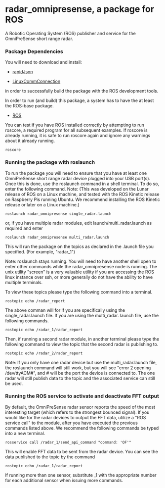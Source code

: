 # radar_omnipresense, a package for ROS
A Robotic Operating System (ROS) publisher and service for the OmniPreSense short range radar.
 
### Package Dependencies
 You will need to download and install:
* [rapidJson]( https://github.com/Tencent/rapidjson)
 	
* [LinuxCommConnection](https://github.com/RyanLoringCooper/LinuxCommConnection)

in order to successfully build the package with the ROS development tools.

In order to run (and build) this package, a system has to have the at least the ROS-base package.
* [ROS]( http://www.ros.org/install/ )

You can test if you have ROS installed correctly by attempting to run roscore, a required program for all subsequent examples.  If roscore is already running, it is safe to run roscore again and ignore any warnings about it already running. 
```
roscore
```

### Running the package with roslaunch
To run the package you will need to ensure that you have at least one OmniPreSense short range radar device plugged into your USB port(s).  Once this is done, use the roslaunch command in a shell terminal.  To do so, enter the following command. Note:  (This was developed on the Lunar release of ROS on a Linux machine, and tested with the ROS Kinetic release on Raspberry Pis running Ubuntu.  We recommend installing the ROS Kinetic release or later on a Linux machine.) 
```
roslaunch radar_omnipresense single_radar.launch
```	
or, if you have multiple radar modules, edit launch/multi_radar.launch as required and enter
```
roslaunch radar_omnipresense multi_radar.launch
```

This will run the package on the topics as declared in the .launch file you specified.  (For example, "radar_1")

Note: roslaunch stays running.  You will need to have another shell open to enter other commands while the radar_omnipresense node is running.  The unix utility "screen" is a very valuable utility if you are accessing the ROS linux instance over ssh, or more generally do not have the ability to have multiple terminals.

To view these topics please type the following command into a terminal.
```
rostopic echo /radar_report
```
The above comman will for if you are specifically using the single_radar.launch file. If you are using the multi_radar. launch file, use the following commands. 
```	
rostopic echo /radar_1/radar_report
```	
Then, if running a second radar module, in another terminal please type the following command to view the topic that the second radar is publishing to.
```
rostopic echo /radar_2/radar_report
```

Note: If you only have one radar device but use the multi_radar.launch file, the roslaunch command will still work, but you will see "error 2 opening /dev/ttyACM#", and # will be the port the device is connected to. The one radar will still publish data to the topic and the associated service can still be used.

### Running the ROS service to activate and deactivate FFT output
By default, the OmniPreSense radar sensor reports the speed of the most interesting target (which refers to the strongest bounced signal).
If you would like for the radar devices to output the FFT data, utilize a "ROS service call" to the module, after you have executed the previous commands listed above.  We recommend the following commands be typed into a new terminal. 
```
rosservice call /radar_1/send_api_command "command: 'OF'"
```
This will enable FFT data to be sent from the radar device.  You can see the data published to the topic by the command
```
rostopic echo /radar_1/radar_report
```

If running more than one sensor, substitute _1 with the appropriate number for each additional sensor when issuing more commands.







